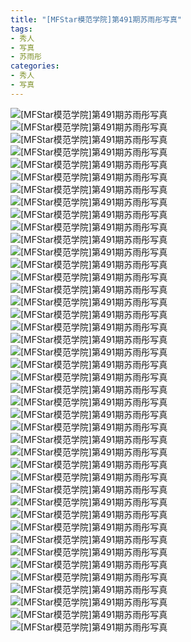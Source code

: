 ```yaml
---
title: "[MFStar模范学院]第491期苏雨彤写真"
tags: 
- 秀人
- 写真
- 苏雨彤
categories:
- 秀人
- 写真
---
```


![[MFStar模范学院]第491期苏雨彤写真](https://img.ilovese.xyz/1734708564404.webp)
![[MFStar模范学院]第491期苏雨彤写真](https://img.ilovese.xyz/1734708566089.webp)
![[MFStar模范学院]第491期苏雨彤写真](https://img.ilovese.xyz/1734708567830.webp)
![[MFStar模范学院]第491期苏雨彤写真](https://img.ilovese.xyz/1734708569187.webp)
![[MFStar模范学院]第491期苏雨彤写真](https://img.ilovese.xyz/1734708570877.webp)
![[MFStar模范学院]第491期苏雨彤写真](https://img.ilovese.xyz/1734708572781.webp)
![[MFStar模范学院]第491期苏雨彤写真](https://img.ilovese.xyz/1734708574247.webp)
![[MFStar模范学院]第491期苏雨彤写真](https://img.ilovese.xyz/1734708575585.webp)
![[MFStar模范学院]第491期苏雨彤写真](https://img.ilovese.xyz/1734708577551.webp)
![[MFStar模范学院]第491期苏雨彤写真](https://img.ilovese.xyz/1734708579103.webp)
![[MFStar模范学院]第491期苏雨彤写真](https://img.ilovese.xyz/1734708580353.webp)
![[MFStar模范学院]第491期苏雨彤写真](https://img.ilovese.xyz/1734708581686.webp)
![[MFStar模范学院]第491期苏雨彤写真](https://img.ilovese.xyz/1734708582914.webp)
![[MFStar模范学院]第491期苏雨彤写真](https://img.ilovese.xyz/1734708584682.webp)
![[MFStar模范学院]第491期苏雨彤写真](https://img.ilovese.xyz/1734708585950.webp)
![[MFStar模范学院]第491期苏雨彤写真](https://img.ilovese.xyz/1734708587763.webp)
![[MFStar模范学院]第491期苏雨彤写真](https://img.ilovese.xyz/1734708589817.webp)
![[MFStar模范学院]第491期苏雨彤写真](https://img.ilovese.xyz/1734708591270.webp)
![[MFStar模范学院]第491期苏雨彤写真](https://img.ilovese.xyz/1734708592952.webp)
![[MFStar模范学院]第491期苏雨彤写真](https://img.ilovese.xyz/1734708594578.webp)
![[MFStar模范学院]第491期苏雨彤写真](https://img.ilovese.xyz/1734708595895.webp)
![[MFStar模范学院]第491期苏雨彤写真](https://img.ilovese.xyz/1734708597750.webp)
![[MFStar模范学院]第491期苏雨彤写真](https://img.ilovese.xyz/1734708598923.webp)
![[MFStar模范学院]第491期苏雨彤写真](https://img.ilovese.xyz/1734708600493.webp)
![[MFStar模范学院]第491期苏雨彤写真](https://img.ilovese.xyz/1734708601745.webp)
![[MFStar模范学院]第491期苏雨彤写真](https://img.ilovese.xyz/1734708603638.webp)
![[MFStar模范学院]第491期苏雨彤写真](https://img.ilovese.xyz/1734708605207.webp)
![[MFStar模范学院]第491期苏雨彤写真](https://img.ilovese.xyz/1734708606972.webp)
![[MFStar模范学院]第491期苏雨彤写真](https://img.ilovese.xyz/1734708608211.webp)
![[MFStar模范学院]第491期苏雨彤写真](https://img.ilovese.xyz/1734708609761.webp)
![[MFStar模范学院]第491期苏雨彤写真](https://img.ilovese.xyz/1734708611570.webp)
![[MFStar模范学院]第491期苏雨彤写真](https://img.ilovese.xyz/1734708612947.webp)
![[MFStar模范学院]第491期苏雨彤写真](https://img.ilovese.xyz/1734708614653.webp)
![[MFStar模范学院]第491期苏雨彤写真](https://img.ilovese.xyz/1734708615883.webp)
![[MFStar模范学院]第491期苏雨彤写真](https://img.ilovese.xyz/1734708617278.webp)
![[MFStar模范学院]第491期苏雨彤写真](https://img.ilovese.xyz/1734708618568.webp)
![[MFStar模范学院]第491期苏雨彤写真](https://img.ilovese.xyz/1734708620212.webp)
![[MFStar模范学院]第491期苏雨彤写真](https://img.ilovese.xyz/1734708621804.webp)
![[MFStar模范学院]第491期苏雨彤写真](https://img.ilovese.xyz/1734708623807.webp)
![[MFStar模范学院]第491期苏雨彤写真](https://img.ilovese.xyz/1734708625491.webp)
![[MFStar模范学院]第491期苏雨彤写真](https://img.ilovese.xyz/1734708627045.webp)
![[MFStar模范学院]第491期苏雨彤写真](https://img.ilovese.xyz/1734708628595.webp)
